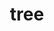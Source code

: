 ---
title: "tree"
layout: cache
categories: [package, develop]
meta: {"compilers": ["apple-clang@16.0.0", "gcc@10.5.0", "gcc@13.3.0"], "num_specs": 6, "num_specs_by_stack": {"developer-tools-aarch64-linux-gnu": 2, "developer-tools-darwin": 2, "developer-tools-x86_64_v3-linux-gnu": 2, "root": 6}, "oss": ["centos7", "rhel8", "sequoia"], "platforms": ["darwin", "linux"], "stacks": ["developer-tools-aarch64-linux-gnu", "developer-tools-darwin", "developer-tools-x86_64_v3-linux-gnu", "root"], "targets": ["aarch64", "x86_64_v3"], "versions": ["2.1.0"]}
spec_details: [{"compiler": "apple-clang@16.0.0", "hash": "elgidri4irssynkh47w5d645jh3e5bxu", "os": "sequoia", "platform": "darwin", "size": "-", "stacks": ["developer-tools-darwin", "root"], "target": "aarch64", "variants": ["build_system=generic"], "versions": ["2.1.0"]}, {"compiler": "apple-clang@16.0.0", "hash": "g5vtgii7og3wconn5uyfpgig46zbp7df", "os": "sequoia", "platform": "darwin", "size": "-", "stacks": ["developer-tools-darwin", "root"], "target": "aarch64", "variants": ["build_system=generic"], "versions": ["2.1.0"]}, {"compiler": "gcc@10.5.0", "hash": "ihacq3uoscrowwbruf2j7wk443cxiz4k", "os": "centos7", "platform": "linux", "size": "-", "stacks": ["developer-tools-x86_64_v3-linux-gnu", "root"], "target": "x86_64_v3", "variants": ["build_system=generic"], "versions": ["2.1.0"]}, {"compiler": "gcc@13.3.0", "hash": "kbcub2m2op5lroauao6sbb7y7uyckeye", "os": "rhel8", "platform": "linux", "size": "-", "stacks": ["developer-tools-aarch64-linux-gnu", "root"], "target": "aarch64", "variants": ["build_system=generic"], "versions": ["2.1.0"]}, {"compiler": "gcc@13.3.0", "hash": "yh7fya6yetxcxwwvu2qzckj4mo2whxdy", "os": "rhel8", "platform": "linux", "size": "-", "stacks": ["developer-tools-aarch64-linux-gnu", "root"], "target": "aarch64", "variants": ["build_system=generic"], "versions": ["2.1.0"]}, {"compiler": "gcc@10.5.0", "hash": "yzdyn5cpp3ff2x7vufjny5hghxnzq2za", "os": "centos7", "platform": "linux", "size": "-", "stacks": ["developer-tools-x86_64_v3-linux-gnu", "root"], "target": "x86_64_v3", "variants": ["build_system=generic"], "versions": ["2.1.0"]}]
---